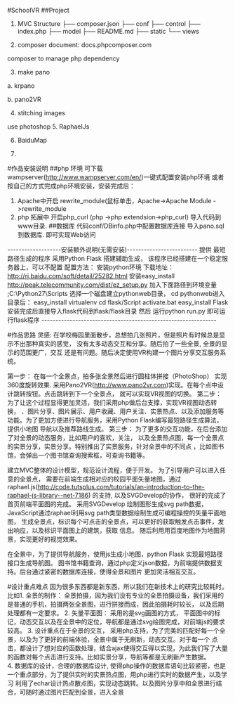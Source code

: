 #SchoolVR
##Project 
1. MVC Structure
├── composer.json
├── conf
├── control
├── index.php
├── model
├── README.md
├── static
└── views

2. composer
document:
docs.phpcomposer.com

composer to manage php dependency

3. make pano

a. krpano
 
b. pano2VR

4. stitching images

use photoshop
5. RaphaelJs

6. BaiduMap

7. 


#作品安装说明
##php 环境
可下载wampserver(http://www.wampserver.com/en/)一键式配置安装php环境 或者 按自己的方式完成php环境安装，安装完成后：
1. Apache中开启 rewrite_module(鼠标单击，Apache->Apache Module ->rewrite_module
2. php 拓展中 开启php_curl (php ->php extendsion->php_curl)
导入代码到www目录.
##数据库
代码conf/DBinfo.php中配置数据库连接
导入pano.sql到数据库.
即可实现Web访问

-------------------安装额外说明(无需安装)-------------------------
提供 最短路径生成的程序 采用Python Flask 搭建辅助生成， 该程序已经搭建在一个稳定服务器上，可以不配置
配置方法：
安装python环境
下载地址：http://rj.baidu.com/soft/detail/25282.html
安装easy_install
http://peak.telecommunity.com/dist/ez_setup.py
加入下面路径到环境变量
;C:\Python27\Scripts
选择一个磁盘建立pythonweb目录， cd pythonweb进入目录后：
easy_install virtualenv
cd flask/Script
activate.bat
easy_install Flask
安装完成后直接导入flask代码到flask/flask目录
然后 运行python run.py 即可运行flask程序
--------------------*-------------------------*-----------------


#作品思路 
灵感:  在学校梅园里面散步，总想拍几张照片，但是照片有时候总是显示不出那种真实的感觉，
没有太多动态交互和分享。随后拍了一些全景,  全景的显示的范围更广，交互
还是有问题。随后决定使用VR构建一个图片分享交互服务系统。

第一步： 在每一个全景点，拍多张全景然后进行圆柱体拼接（PhotoShop） 实现360度旋转效果.
采用Pano2VR(http://www.pano2vr.com)实现。在每个点中设计跳转按钮。点击跳转到下一个全景点，
就可以实现VR视图的切换。
第二步： 为了让这个过程显得更加灵活，我们采用php做后台支撑，实现VR视图动态转换， 
、图片分享、图片展示、用户收藏、用户关注、实景热点、以及添加服务等功能。为了更加方便进行导航服务，采用Python Flask编写最短路径生成算法，提供小地图
导航以及推荐路线生成。
第三步： 为了更多的交互功能，在后台添加了对全景的动态服务，比如用户的喜欢，关注，
以及全景热点图，每一个全景点的实景分享，实景分享。特别推出了实景服务，针对全景中的不同点
，比如图书馆，会弹出一个图书馆查询搜索框，可查询书籍等。

建立MVC整体的设计模型，规范设计流程，便于开发。
为了引导用户可以进入任意的全景点，
需要在前端生成相对应的校园平面矢量地图，通过raphael.js(http://code.tutsplus.com/tutorials/an-introduction-to-the-raphael-js-library--net-7186)
的支持, 以及SVGDevelop的协作， 很好的完成了首页前端平面图的完成。
    采用SVGDevelop 绘制图形生成svg path数据，
    JavaScript通过raphael利用svg path类型数据绘制生成可编程操控的矢量平面地图，
生成全景点，标识每个可点击的全景点，可以更好的获取触发点击事件，发出响应，以及标识平面图上的建筑，获取
信息。
随后利用用百度地图作为地图背景，实现更好的视觉效果。

在全景中，为了提供导航服务，使用js生成小地图，python Flask 实现最短路径接口生成导航图。
图书馆书籍查询，通过php定义json数据，为前端提供数据支持。后台通过紧密的数据库连接，使得全景和图片
更加灵活相互交互。



#设计重点难点
因为很多东西都是新东西，所以我们在新技术上的研究比较耗时。
比如1. 全景的制作： 全景拍摄，因为我们没有专业的全景拍摄设备，我们采用的是普通的手机，拍摄两张全景图，进行拼接而成，因此拍摄耗时较长，
以及后期处理都有一定要求。
2.  矢量平面图： 采用的是svg画图的方式， 平面图中的标记，动态交互以及在全景中的定位，导航都是通过svg绘图完成，对前端js的要求较高。
3.  设计重点在于全景的交互， 采用php支持，为了完美的匹配好每一个全景，以及为了更好的前端体验，全景中属于无刷新，动态交互。对于每一个
点击，都设计了想对应的函数处理，结合ajax使得交互得以实现，为此我们写了大量的函数对每个点击进行支持。比如实景分享，导航等都是无刷新产生数据。    
4. 数据库的设计，合理的数据库设计, 使得php操作的数据库语句比较紧密，也是一个重点部分，为了提供实时的实景热点图，用php进行实时的数据产生，以及学习
利用了echar设计热点散点图，实现动态跳转。以及图片分享中和全景进行结合，可随时通过图片匹配到全景，进入全景